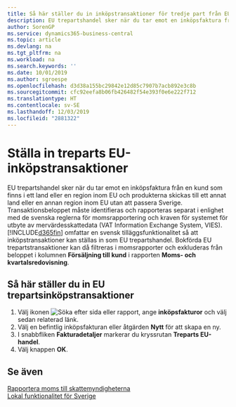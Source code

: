 ```yaml
---
title: Så här ställer du in inköpstransaktioner för tredje part från EU-land
description: EU trepartshandel sker när du tar emot en inköpsfaktura från en kund som finns i ett land eller en region inom EU och produkterna skickas till ett annat land eller en annan region inom EU utan att passera Sverige.
author: SorenGP
ms.service: dynamics365-business-central
ms.topic: article
ms.devlang: na
ms.tgt_pltfrm: na
ms.workload: na
ms.search.keywords: ''
ms.date: 10/01/2019
ms.author: sgroespe
ms.openlocfilehash: d3d38a155bc29842e12d85c7907b7acb892e3c8b
ms.sourcegitcommit: cfc92eefa8b06fb426482f54e393f0e6e222f712
ms.translationtype: HT
ms.contentlocale: sv-SE
ms.lasthandoff: 12/03/2019
ms.locfileid: "2881322"
---
```

# <a name="set-up-eu-third-party-purchase-transactions"></a>Ställa in treparts EU-inköpstransaktioner
EU trepartshandel sker när du tar emot en inköpsfaktura från en kund som finns i ett land eller en region inom EU och produkterna skickas till ett annat land eller en annan region inom EU utan att passera Sverige. Transaktionsbeloppet måste identifieras och rapporteras separat i enlighet med de svenska reglerna för momsrapportering och kraven för systemet för utbyte av mervärdesskattedata (VAT Information Exchange System, VIES). [!INCLUDE[d365fin](../../includes/d365fin_md.md)] omfattar en svensk tilläggsfunktionalitet så att inköpstransaktioner kan ställas in som EU trepartshandel. Bokförda EU trepartstransaktioner kan då filtreras i momsrapporter och exkluderas från beloppet i kolumnen **Försäljning till kund** i rapporten **Moms- och kvartalsredovisning**.  

## <a name="to-set-up-eu-third-party-purchase-transactions"></a>Så här ställer du in EU trepartsinköpstransaktioner  

1.  Välj ikonen ![Söka efter sida eller rapport](../../media/ui-search/search_small.png "Ikonen Sök efter sida eller rapport"), ange **inköpsfakturor** och välj sedan relaterad länk.  
2.  Välj en befintlig inköpsfakturan eller åtgärden **Nytt** för att skapa en ny.  
3.  I snabbfliken **Fakturadetaljer** markerar du kryssrutan **Treparts EU-handel**.  
4.  Välj knappen **OK**.  

## <a name="see-also"></a>Se även  
 [Rapportera moms till skattemyndigheterna](../../finance-how-report-vat.md)   
 [Lokal funktionalitet för Sverige](sweden-local-functionality.md)
